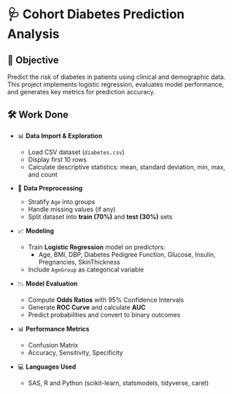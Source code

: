 # 🩺 Cohort Diabetes Prediction Analysis

## 🎯 Objective
Predict the risk of diabetes in patients using clinical and demographic data. This project implements logistic regression, evaluates model performance, and generates key metrics for prediction accuracy.

## 🛠 Work Done
- 📊 **Data Import & Exploration**
  - Load CSV dataset (`diabetes.csv`)
  - Display first 10 rows
  - Calculate descriptive statistics: mean, standard deviation, min, max, and count

- 🔬 **Data Preprocessing**
  - Stratify `Age` into groups
  - Handle missing values (if any)
  - Split dataset into **train (70%)** and **test (30%)** sets

- 📈 **Modeling**
  - Train **Logistic Regression** model on predictors:
    - Age, BMI, DBP, Diabetes Pedigree Function, Glucose, Insulin, Pregnancies, SkinThickness
  - Include `AgeGroup` as categorical variable

- 📉 **Model Evaluation**
  - Compute **Odds Ratios** with 95% Confidence Intervals
  - Generate **ROC Curve** and calculate **AUC**
  - Predict probabilities and convert to binary outcomes

- 📊 **Performance Metrics**
  - Confusion Matrix
  - Accuracy, Sensitivity, Specificity

- 💻 **Languages Used**
  - SAS, R and Python (scikit-learn, statsmodels, tidyverse, caret)

